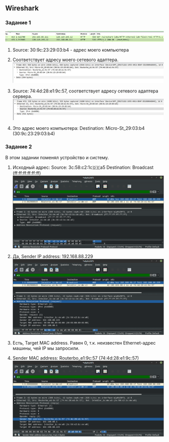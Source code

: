 ## Wireshark

### Задание 1

![](imgs/lab14_1.jpg)

1. Source: 30:9c:23:29:03:b4 - адрес моего компьютера
   
2. Соответствует адресу моего сетевого адаптера.
![](imgs/lab14_0.jpg)
   
3. Source: 74:4d:28:e1:9c:57, соответствует адресу сетевого адаптера сервера.
![](imgs/lab14_2.jpg)
4. Это адрес моего компьютера: Destination: Micro-St_29:03:b4 (30:9c:23:29:03:b4)


### Задание 2
В этом задании поменял устройство и систему.

1. Исходный адрес: Source: 3c:58:c2:1c:de:a5
Destination: Broadcast (ff:ff:ff:ff:ff:ff)
![](imgs/lab14_3.png)

2. Да, Sender IP address: 192.168.88.229
![](imgs/lab14_4.png)

3. Есть, Target MAC address. Равен 0, т.к. неизвестен Ethernet-адрес машины, 
   чей IP мы запросили.
   
4. Sender MAC address: Routerbo_e1:9c:57 (74:4d:28:e1:9c:57)
![](imgs/lab14_5.png)
